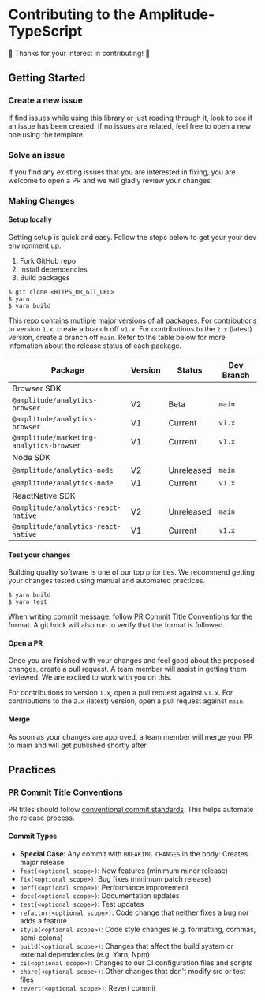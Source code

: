 # Contributing to the Amplitude-TypeScript

🎉 Thanks for your interest in contributing! 🎉

## Getting Started

### Create a new issue

If find issues while using this library or just reading through it, look to see if an issue has been created. If no issues are related, feel free to open a new one using the template.

### Solve an issue

If you find any existing issues that you are interested in fixing, you are welcome to open a PR and we will gladly review your changes.

### Making Changes

#### Setup locally

Getting setup is quick and easy. Follow the steps below to get your your dev environment up.

1. Fork GitHub repo
2. Install dependencies
3. Build packages

```
$ git clone <HTTPS_OR_GIT_URL>
$ yarn
$ yarn build
```

This repo contains mutliple major versions of all packages. For contributions to version `1.x`, create a branch off `v1.x`. For contributions to the `2.x` (latest) version, create a branch off `main`. Refer to the table below for more infomation about the release status of each package.

|Package|Version|Status|Dev Branch|
|-|-|-|-|
|Browser SDK|
|`@amplitude/analytics-browser`|V2|Beta|`main`|
|`@amplitude/analytics-browser`|V1|Current|`v1.x`|
|`@amplitude/marketing-analytics-browser`|V1|Current|`v1.x`|
|Node SDK|
|`@amplitude/analytics-node`|V2|Unreleased|`main`|
|`@amplitude/analytics-node`|V1|Current|`v1.x`|
|ReactNative SDK|
|`@amplitude/analytics-react-native`|V2|Unreleased|`main`|
|`@amplitude/analytics-react-native`|V1|Current|`v1.x`|

#### Test your changes

Building quality software is one of our top priorities. We recommend getting your changes tested using manual and automated practices.

```
$ yarn build
$ yarn test
```

When writing commit message, follow [PR Commit Title Conventions](#PR-Commit-Title-Conventions) for the format. A git hook will also run to verify that the format is followed.

#### Open a PR

Once you are finished with your changes and feel good about the proposed changes, create a pull request. A team member will assist in getting them reviewed. We are excited to work with you on this.

For contributions to version `1.x`, open a pull request against `v1.x`. For contributions to the `2.x` (latest) version, open a pull request against `main`.

#### Merge

As soon as your changes are approved, a team member will merge your PR to main and will get published shortly after.

## Practices

### PR Commit Title Conventions

PR titles should follow [conventional commit standards](https://www.conventionalcommits.org/en/v1.0.0/). This helps automate the release process.

#### Commit Types

- **Special Case**: Any commit with `BREAKING CHANGES` in the body: Creates major release
- `feat(<optional scope>)`: New features (minimum minor release)
- `fix(<optional scope>)`: Bug fixes (minimum patch release)
- `perf(<optional scope>)`: Performance improvement
- `docs(<optional scope>)`: Documentation updates
- `test(<optional scope>)`: Test updates
- `refactor(<optional scope>)`: Code change that neither fixes a bug nor adds a feature
- `style(<optional scope>)`: Code style changes (e.g. formatting, commas, semi-colons)
- `build(<optional scope>)`: Changes that affect the build system or external dependencies (e.g. Yarn, Npm)
- `ci(<optional scope>)`: Changes to our CI configuration files and scripts
- `chore(<optional scope>)`: Other changes that don't modify src or test files
- `revert(<optional scope>)`: Revert commit
